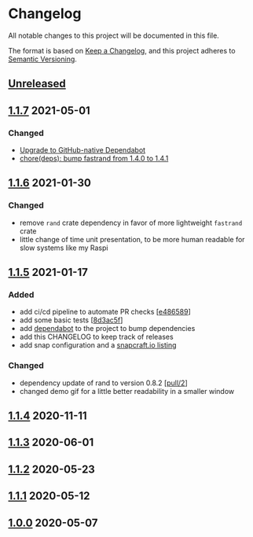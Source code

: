 # Changelog
All notable changes to this project will be documented in this file.

The format is based on [Keep a Changelog](https://keepachangelog.com/en/1.0.0/),
and this project adheres to [Semantic Versioning](https://semver.org/spec/v2.0.0.html).

## [Unreleased]
[Unreleased]: https://github.com/sassman/ssd-benchmark-rs/compare/v1.1.7...HEAD

## [1.1.7] 2021-05-01
[1.1.7]: https://github.com/sassman/ssd-benchmark-rs/compare/v1.1.6...v1.1.7

### Changed
- [Upgrade to GitHub-native Dependabot](https://github.com/sassman/ssd-benchmark-rs/pull/5)
- [chore(deps): bump fastrand from 1.4.0 to 1.4.1](https://github.com/sassman/ssd-benchmark-rs/pull/4)

## [1.1.6] 2021-01-30
[1.1.6]: https://github.com/sassman/ssd-benchmark-rs/compare/v1.1.6...v1.1.5

### Changed
- remove `rand` crate dependency in favor of more lightweight `fastrand` crate
- little change of time unit presentation, to be more human readable for slow systems like my Raspi

## [1.1.5] 2021-01-17
[1.1.5]: https://github.com/sassman/ssd-benchmark-rs/compare/v1.1.5...v1.1.4

### Added
- add ci/cd pipeline to automate PR checks [[e486589](https://github.com/sassman/ssd-benchmark-rs/commit/e4865890fd55936eaf9e2bddb39a5276185a9c99)]
- add some basic tests [[8d3ac5f](https://github.com/sassman/ssd-benchmark-rs/commit/8d3ac5f4dcb8b39b8a033759930b2e8a5d848144)]
- add [dependabot](https://app.dependabot.com/) to the project to bump dependencies 
- add this CHANGELOG to keep track of releases
- add snap configuration and a [snapcraft.io listing](https://snapcraft.io/ssd-benchmark)
### Changed
- dependency update of rand to version 0.8.2 [[pull/2](https://github.com/sassman/ssd-benchmark-rs/pull/2)]
- changed demo gif for a little better readability in a smaller window

## [1.1.4] 2020-11-11
[1.1.4]: https://github.com/sassman/ssd-benchmark-rs/compare/v1.1.3...v1.1.4
## [1.1.3] 2020-06-01
[1.1.3]: https://github.com/sassman/ssd-benchmark-rs/compare/v1.1.3...v1.1.4
## [1.1.2] 2020-05-23
[1.1.2]: https://github.com/sassman/ssd-benchmark-rs/compare/v1.1.2...v1.1.3
## [1.1.1] 2020-05-12
[1.1.1]: https://github.com/sassman/ssd-benchmark-rs/compare/v1.1.0...v1.1.1
## [1.0.0] 2020-05-07
[1.0.0]: https://github.com/sassman/ssd-benchmark-rs/compare/v1.0.0...v1.1.0

